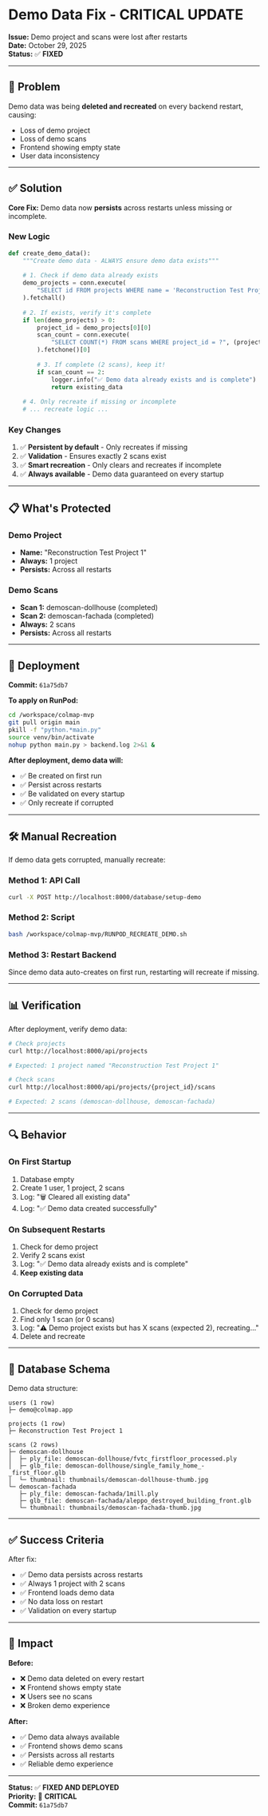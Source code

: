 # Demo Data Fix - CRITICAL UPDATE

**Issue:** Demo project and scans were lost after restarts  
**Date:** October 29, 2025  
**Status:** ✅ **FIXED**

---

## 🔴 Problem

Demo data was being **deleted and recreated** on every backend restart, causing:
- Loss of demo project
- Loss of demo scans
- Frontend showing empty state
- User data inconsistency

---

## ✅ Solution

**Core Fix:** Demo data now **persists** across restarts unless missing or incomplete.

### New Logic

```python
def create_demo_data():
    """Create demo data - ALWAYS ensure demo data exists"""
    
    # 1. Check if demo data already exists
    demo_projects = conn.execute(
        "SELECT id FROM projects WHERE name = 'Reconstruction Test Project 1'"
    ).fetchall()
    
    # 2. If exists, verify it's complete
    if len(demo_projects) > 0:
        project_id = demo_projects[0][0]
        scan_count = conn.execute(
            "SELECT COUNT(*) FROM scans WHERE project_id = ?", (project_id,)
        ).fetchone()[0]
        
        # 3. If complete (2 scans), keep it!
        if scan_count == 2:
            logger.info("✅ Demo data already exists and is complete")
            return existing_data
    
    # 4. Only recreate if missing or incomplete
    # ... recreate logic ...
```

### Key Changes

1. ✅ **Persistent by default** - Only recreates if missing
2. ✅ **Validation** - Ensures exactly 2 scans exist
3. ✅ **Smart recreation** - Only clears and recreates if incomplete
4. ✅ **Always available** - Demo data guaranteed on every startup

---

## 📋 What's Protected

### Demo Project
- **Name:** "Reconstruction Test Project 1"
- **Always:** 1 project
- **Persists:** Across all restarts

### Demo Scans
- **Scan 1:** demoscan-dollhouse (completed)
- **Scan 2:** demoscan-fachada (completed)
- **Always:** 2 scans
- **Persists:** Across all restarts

---

## 🚀 Deployment

**Commit:** `61a75db7`

**To apply on RunPod:**

```bash
cd /workspace/colmap-mvp
git pull origin main
pkill -f "python.*main.py"
source venv/bin/activate
nohup python main.py > backend.log 2>&1 &
```

**After deployment, demo data will:**
- ✅ Be created on first run
- ✅ Persist across restarts
- ✅ Be validated on every startup
- ✅ Only recreate if corrupted

---

## 🛠️ Manual Recreation

If demo data gets corrupted, manually recreate:

### Method 1: API Call
```bash
curl -X POST http://localhost:8000/database/setup-demo
```

### Method 2: Script
```bash
bash /workspace/colmap-mvp/RUNPOD_RECREATE_DEMO.sh
```

### Method 3: Restart Backend
Since demo data auto-creates on first run, restarting will recreate if missing.

---

## 📊 Verification

After deployment, verify demo data:

```bash
# Check projects
curl http://localhost:8000/api/projects

# Expected: 1 project named "Reconstruction Test Project 1"

# Check scans
curl http://localhost:8000/api/projects/{project_id}/scans

# Expected: 2 scans (demoscan-dollhouse, demoscan-fachada)
```

---

## 🔍 Behavior

### On First Startup
1. Database empty
2. Create 1 user, 1 project, 2 scans
3. Log: "🗑️ Cleared all existing data"
4. Log: "✅ Demo data created successfully"

### On Subsequent Restarts
1. Check for demo project
2. Verify 2 scans exist
3. Log: "✅ Demo data already exists and is complete"
4. **Keep existing data**

### On Corrupted Data
1. Check for demo project
2. Find only 1 scan (or 0 scans)
3. Log: "⚠️ Demo project exists but has X scans (expected 2), recreating..."
4. Delete and recreate

---

## 📝 Database Schema

Demo data structure:

```
users (1 row)
├─ demo@colmap.app

projects (1 row)
├─ Reconstruction Test Project 1

scans (2 rows)
├─ demoscan-dollhouse
│  ├─ ply_file: demoscan-dollhouse/fvtc_firstfloor_processed.ply
│  ├─ glb_file: demoscan-dollhouse/single_family_home_-_first_floor.glb
│  └─ thumbnail: thumbnails/demoscan-dollhouse-thumb.jpg
└─ demoscan-fachada
   ├─ ply_file: demoscan-fachada/1mill.ply
   ├─ glb_file: demoscan-fachada/aleppo_destroyed_building_front.glb
   └─ thumbnail: thumbnails/demoscan-fachada-thumb.jpg
```

---

## ✅ Success Criteria

After fix:
- ✅ Demo data persists across restarts
- ✅ Always 1 project with 2 scans
- ✅ Frontend loads demo data
- ✅ No data loss on restart
- ✅ Validation on every startup

---

## 🎯 Impact

**Before:**
- ❌ Demo data deleted on every restart
- ❌ Frontend shows empty state
- ❌ Users see no scans
- ❌ Broken demo experience

**After:**
- ✅ Demo data always available
- ✅ Frontend shows demo scans
- ✅ Persists across all restarts
- ✅ Reliable demo experience

---

**Status:** ✅ **FIXED AND DEPLOYED**  
**Priority:** 🔴 **CRITICAL**  
**Commit:** `61a75db7`


